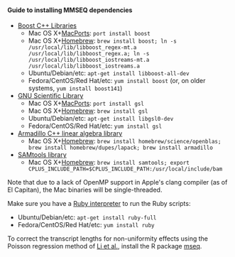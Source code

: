 #### Guide to installing MMSEQ dependencies

- [Boost C++ Libraries](http://boost.org/)
  - Mac OS X+[MacPorts](http://www.macports.org/): `port install boost`
  - Mac OS X+[Homebrew](http://brew.sh/): `brew install boost; ln -s /usr/local/lib/libboost_regex-mt.a /usr/local/lib/libboost_regex.a; ln -s /usr/local/lib/libboost_iostreams-mt.a /usr/local/lib/libboost_iostreams.a`
  - Ubuntu/Debian/etc: `apt-get install libboost-all-dev`
  - Fedora/CentOS/Red Hat/etc: `yum install boost` (or, on older systems, `yum install boost141`)
- [GNU Scientific Library](http://www.gnu.org/software/gsl)
  - Mac OS X+[MacPorts](http://www.macports.org/): `port install gsl`
  - Mac OS X+[Homebrew](http://brew.sh/): `brew install gsl`
  - Ubuntu/Debian/etc: `apt-get install libgsl0-dev`
  - Fedora/CentOS/Red Hat/etc: `yum install gsl`
- [Armadillo C++ linear algebra library](http://arma.sf.net)
  - Mac OS X+[Homebrew](http://brew.sh/): `brew install homebrew/science/openblas; brew install homebrew/dupes/lapack; brew install armadillo`
- [SAMtools library](http://samtools.sourceforge.net/)
  - Mac OS X+[Homebrew](http://brew.sh/): `brew install samtools; export CPLUS_INCLUDE_PATH=$CPLUS_INCLUDE_PATH:/usr/local/include/bam`

Note that due to a lack of OpenMP support in Apple's clang compiler (as of El Capitan), the Mac binaries will be single-threaded.

Make sure you have a [Ruby interpreter](http://ruby-lang.org/) to run the Ruby scripts:

- Ubuntu/Debian/etc: `apt-get install ruby-full`
- Fedora/CentOS/Red Hat/etc: `yum install ruby`

To correct the transcript lengths for non-uniformity effects using the Poisson regression method of [Li et al.](http://genomebiology.com/2010/11/5/R50), install the R package [mseq](http://cran.r-project.org/web/packages/mseq/index.html).
